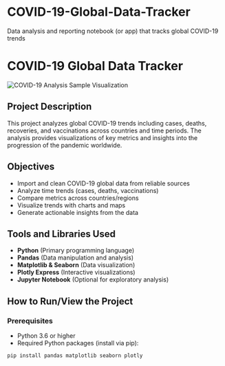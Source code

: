 # COVID-19-Global-Data-Tracker
Data analysis and reporting notebook (or app) that tracks global COVID-19 trends

# COVID-19 Global Data Tracker

![COVID-19 Analysis Sample Visualization](covid_analysis.png)

## Project Description
This project analyzes global COVID-19 trends including cases, deaths, recoveries, and vaccinations across countries and time periods. The analysis provides visualizations of key metrics and insights into the progression of the pandemic worldwide.

## Objectives
- Import and clean COVID-19 global data from reliable sources
- Analyze time trends (cases, deaths, vaccinations)
- Compare metrics across countries/regions
- Visualize trends with charts and maps
- Generate actionable insights from the data

## Tools and Libraries Used
- **Python** (Primary programming language)
- **Pandas** (Data manipulation and analysis)
- **Matplotlib & Seaborn** (Data visualization)
- **Plotly Express** (Interactive visualizations)
- **Jupyter Notebook** (Optional for exploratory analysis)

## How to Run/View the Project

### Prerequisites
- Python 3.6 or higher
- Required Python packages (install via pip):

```bash
pip install pandas matplotlib seaborn plotly
